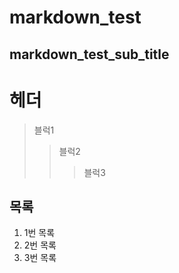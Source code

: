 markdown_test
=============

markdown_test_sub_title
------------------------

# 헤더
> 블럭1
>  > 블럭2
>  >  > 블럭3


## 목록
1. 1번 목록
2. 2번 목록
3. 3번 목록

